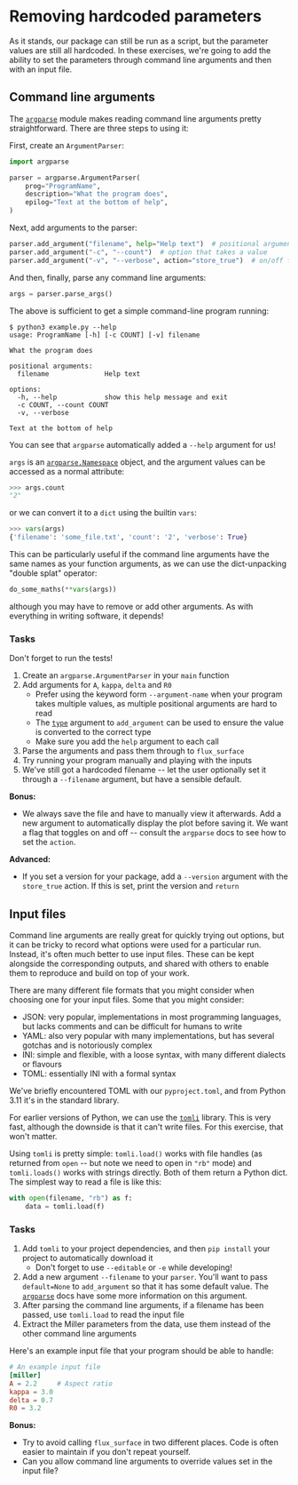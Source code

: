 Removing hardcoded parameters
=============================

As it stands, our package can still be run as a script, but the
parameter values are still all hardcoded. In these exercises, we're
going to add the ability to set the parameters through command line
arguments and then with an input file.

Command line arguments
----------------------

The [`argparse`][argparse] module makes reading command line arguments
pretty straightforward. There are three steps to using it:

First, create an `ArgumentParser`:

```python
import argparse

parser = argparse.ArgumentParser(
    prog="ProgramName",
    description="What the program does",
    epilog="Text at the bottom of help",
)
```

Next, add arguments to the parser:

```python
parser.add_argument("filename", help="Help text")  # positional argument
parser.add_argument("-c", "--count")  # option that takes a value
parser.add_argument("-v", "--verbose", action="store_true")  # on/off flag
```

And then, finally, parse any command line arguments:

```python
args = parser.parse_args()
```

The above is sufficient to get a simple command-line program running:

```console
$ python3 example.py --help
usage: ProgramName [-h] [-c COUNT] [-v] filename

What the program does

positional arguments:
  filename              Help text

options:
  -h, --help            show this help message and exit
  -c COUNT, --count COUNT
  -v, --verbose

Text at the bottom of help
```

You can see that `argparse` automatically added a `--help` argument for us!

`args` is an [`argparse.Namespace`][namespace] object, and the
argument values can be accessed as a normal attribute:

```python
>>> args.count
"2"
```

or we can convert it to a `dict` using the builtin `vars`:

```python
>>> vars(args)
{'filename': 'some_file.txt', 'count': '2', 'verbose': True}
```

This can be particularly useful if the command line arguments have the
same names as your function arguments, as we can use the
dict-unpacking "double splat" operator:

```python
do_some_maths(**vars(args))
```

although you may have to remove or add other arguments. As with
everything in writing software, it depends!

### Tasks

Don't forget to run the tests!

1. Create an `argparse.ArgumentParser` in your `main` function
2. Add arguments for `A`, `kappa`, `delta` and `R0`
   - Prefer using the keyword form `--argument-name` when your program
     takes multiple values, as multiple positional arguments are hard
     to read
   - The [`type`][argparse_type] argument to `add_argument` can be
     used to ensure the value is converted to the correct type
   - Make sure you add the `help` argument to each call
3. Parse the arguments and pass them through to `flux_surface`
4. Try running your program manually and playing with the inputs
5. We've still got a hardcoded filename -- let the user optionally set it
   through a `--filename` argument, but have a sensible default.

**Bonus:**

- We always save the file and have to manually view it afterwards. Add a new
  argument to automatically display the plot before saving it. We want a flag
  that toggles on and off -- consult the `argparse` docs to see how to set the
  `action`.

**Advanced:**

- If you set a version for your package, add a `--version` argument
  with the `store_true` action. If this is set, print the version and
  `return`

Input files
-----------

Command line arguments are really great for quickly trying out
options, but it can be tricky to record what options were used for a
particular run. Instead, it's often much better to use input
files. These can be kept alongside the corresponding outputs, and
shared with others to enable them to reproduce and build on top of
your work.

There are many different file formats that you might consider when
choosing one for your input files. Some that you might consider:

- JSON: very popular, implementations in most programming languages,
  but lacks comments and can be difficult for humans to write
- YAML: also very popular with many implementations, but has several
  gotchas and is notoriously complex
- INI: simple and flexible, with a loose syntax, with many different
  dialects or flavours
- TOML: essentially INI with a formal syntax

We've briefly encountered TOML with our `pyproject.toml`, and from
Python 3.11 it's in the standard library.

For earlier versions of Python, we can use the [`tomli`][tomli]
library. This is very fast, although the downside is that it can't
write files. For this exercise, that won't matter.

Using `tomli` is pretty simple: `tomli.load()` works with file handles
(as returned from `open` -- but note we need to open in `"rb"` mode)
and `tomli.loads()` works with strings directly. Both of them return a
Python dict. The simplest way to read a file is like this:

```python
with open(filename, "rb") as f:
    data = tomli.load(f)
```

### Tasks

1. Add `tomli` to your project dependencies, and then `pip install`
   your project to automatically download it
   - Don't forget to use `--editable` or `-e` while developing!
2. Add a new argument `--filename` to your `parser`. You'll want to
   pass `default=None` to `add_argument` so that it has some default
   value. The [`argparse`][argparse_default] docs have some more
   information on this argument.
3. After parsing the command line arguments, if a filename has been
   passed, use `tomli.load` to read the input file
4. Extract the Miller parameters from the data, use them instead of
   the other command line arguments
   
Here's an example input file that your program should be able to
handle:

```toml
# An example input file
[miller]
A = 2.2     # Aspect ratio
kappa = 3.0
delta = 0.7
R0 = 3.2
```


**Bonus:**

- Try to avoid calling `flux_surface` in two different places. Code is
  often easier to maintain if you don't repeat yourself.
- Can you allow command line arguments to override values set in the
  input file?


[argparse]: https://docs.python.org/3/library/argparse.html
[argparse_default]: https://docs.python.org/3/library/argparse.html#default
[argparse_type]: https://docs.python.org/3/library/argparse.html#type
[namespace]: https://docs.python.org/3/library/argparse.html#argparse.Namespace
[tomli]: https://github.com/hukkin/tomli
